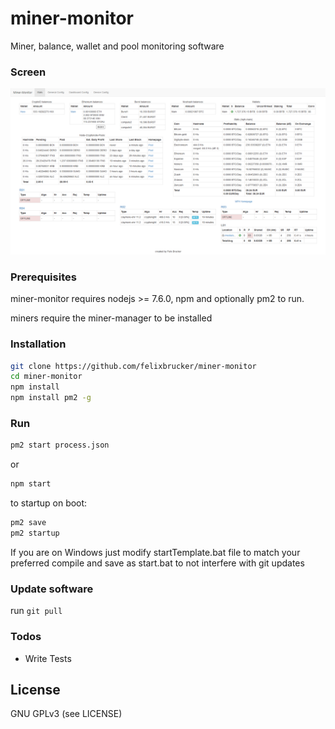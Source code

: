 # miner-monitor

Miner, balance, wallet and pool monitoring software

### Screen

![Stats](/screens/stats.png?raw=true "Stats")


### Prerequisites

miner-monitor requires nodejs >= 7.6.0, npm and optionally pm2 to run.

miners require the miner-manager to be installed

### Installation

```sh
git clone https://github.com/felixbrucker/miner-monitor
cd miner-monitor
npm install
npm install pm2 -g
```

### Run

```sh
pm2 start process.json
```

or

```sh
npm start
```

to startup on boot:

```sh
pm2 save
pm2 startup
```

If you are on Windows just modify startTemplate.bat file to match your preferred compile and save as start.bat to not interfere with git updates

### Update software

run ``` git pull ```

### Todos

 - Write Tests


License
----

GNU GPLv3 (see LICENSE)
